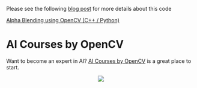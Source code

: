 Please see the following
[blog post](https://www.learnopencv.com/alpha-blending-using-opencv-cpp-python/)
for more details about this code

[Alpha Blending using OpenCV (C++ / Python)](https://www.learnopencv.com/alpha-blending-using-opencv-cpp-python/)

# AI Courses by OpenCV

Want to become an expert in AI?
[AI Courses by OpenCV](https://opencv.org/courses/) is a great place to start.

<a href="https://opencv.org/courses/">
<p align="center">
<img src="https://www.learnopencv.com/wp-content/uploads/2020/04/AI-Courses-By-OpenCV-Github.png">
</p>
</a>
